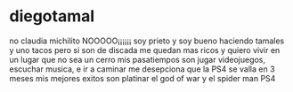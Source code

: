 # diegotamal
no claudia michilito NOOOOO¡¡¡¡¡¡
soy prieto y soy bueno haciendo tamales y uno tacos pero si son de discada me quedan mas ricos y quiero vivir en un lugar que no sea un cerro mis pasatiempos son jugar videojuegos, escuchar musica, e ir a caminar me desepciona que la PS4 se valla en 3 meses mis  mejores exitos son platinar el god of war y el spider man PS4   
